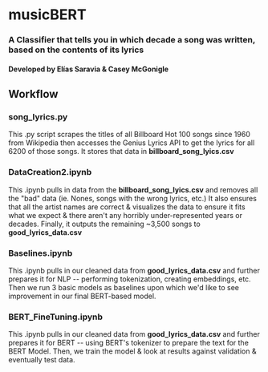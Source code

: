 # musicBERT

### A Classifier that tells you in which decade a song was written, based on the contents of its lyrics

#### Developed by Elías Saravia & Casey McGonigle

## Workflow

### song_lyrics.py
This .py script scrapes the titles of all Billboard Hot 100 songs since 1960 from Wikipedia then accesses the Genius Lyrics API to get the lyrics for all 6200 of those songs. It stores that data in **billboard_song_lyics.csv**

### DataCreation2.ipynb
This .ipynb pulls in data from the **billboard_song_lyics.csv** and removes all the "bad" data (ie. Nones, songs with the wrong lyrics, etc.) It also ensures that all the artist names are correct & visualizes the data to ensure it fits what we expect & there aren't any horribly under-represented years or decades. Finally, it outputs the remaining ~3,500 songs to **good_lyrics_data.csv**

### Baselines.ipynb
This .ipynb pulls in our cleaned data from **good_lyrics_data.csv** and further prepares it for NLP -- performing tokenization, creating embeddings, etc. Then we run 3 basic models as baselines upon which we'd like to see improvement in our final BERT-based model.

### BERT_FineTuning.ipynb
This .ipynb pulls in our cleaned data from **good_lyrics_data.csv** and further prepares it for BERT -- using BERT's tokenizer to prepare the text for the BERT Model. Then, we train the model & look at results against validation & eventually test data.
